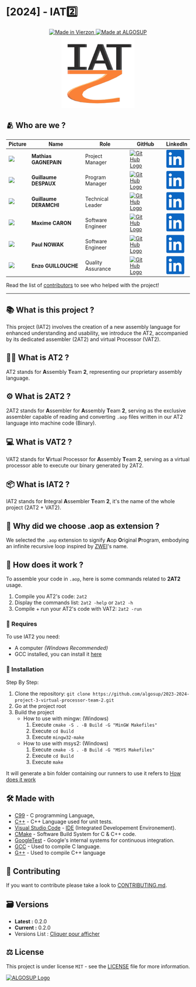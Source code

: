 # [2024] - IAT2️⃣

<div style="text-align:center">
    <a target="_blank" href="https://en.wikipedia.org/wiki/Vierzon">
        <img src="https://img.shields.io/badge/Made%20in-Vierzon-success.svg" alt="Made in Vierzon">
    </a>
    <a target="_blank" href="https://algosup.com/">
        <img src="https://img.shields.io/badge/Made%20at-ALGOSUP-blue.svg" alt="Made at ALGOSUP">
    </a>
    <div>
        <img style="width:200px" src="documents\images\IAT2\png\iat2_logo_256px.png" alt="Assembly Team 2">
    </div>
</div>


## 🫂 Who are we ?
| **Picture**                                                                                      | **Name**               | **Role**          | **GitHub**                                                                                                                                                                                                                                                                                                                               | **LinkedIn**                                                                                                                                             |
| ------------------------------------------------------------------------------------------------ | ---------------------- | ----------------- | ---------------------------------------------------------------------------------------------------------------------------------------------------------------------------------------------------------------------------------------------------------------------------------------------------------------------------------------- | ---------------------------------------------------------------------------------------------------------------------------------------------------------|
| <img src=https://ca.slack-edge.com/T06AELBCZSB-U06AS9UQZ6Z-g7986289d5c2-512 style="width:200px"> | **Mathias GAGNEPAIN**  | Project Manager   | <a href="https://github.com/MathiasGagnepain">  <picture><source media="(prefers-color-scheme: dark)" srcset="documents/images/management/github_light_logo.png"><source media="(prefers-color-scheme: light)" srcset="documents/images/management/github_dark_logo.png"><img alt="GitHub Logo"  style="width:50px;max-width:50%">    </picture></a>   | [<img src="documents/images/management/linkedin_logo.png" alt="LinkedIn" style="width:50px">](https://www.linkedin.com/in/mathias-gagnepain-426a131b0/)  |  
| <img src=https://ca.slack-edge.com/T06AELBCZSB-U06BJ1BQE00-g3ffdd245b21-512 style="width:200px"> | **Guillaume DESPAUX**  | Program Manager   | <a href="https://github.com/GuillaumeDespaux">  <picture><source media="(prefers-color-scheme: dark)" srcset="documents/images/management/github_light_logo.png"><source media="(prefers-color-scheme: light)" srcset="documents/images/management/github_dark_logo.png"><img alt="GitHub Logo"  style="width:50px;max-width:50%">    </picture></a>   | [<img src="documents/images/management/linkedin_logo.png" alt="LinkedIn" style="width:50px">](https://www.linkedin.com/in/guillaume-despaux-084b10206/)  |              
| <img src=https://ca.slack-edge.com/T06AELBCZSB-U06ATEC5AG5-g70bf9de2131-512 style="width:200px"> | **Guillaume DERAMCHI** | Technical Leader  | <a href="https://github.com/Guillaume18100">    <picture><source media="(prefers-color-scheme: dark)" srcset="documents/images/management/github_light_logo.png"><source media="(prefers-color-scheme: light)" srcset="documents/images/management/github_dark_logo.png"><img alt="GitHub Logo"  style="width:50px;max-width:50%">    </picture></a>   | [<img src="documents/images/management/linkedin_logo.png" alt="LinkedIn" style="width:50px">](https://www.linkedin.com/in/guillaume-deramchi-a45116293/) |              
| <img src=https://ca.slack-edge.com/T06AELBCZSB-U06AXL3CDGC-gf21fde06b1f-512 style="width:200px"> | **Maxime CARON**       | Software Engineer | <a href="https://github.com/MaximeAlgosup">     <picture><source media="(prefers-color-scheme: dark)" srcset="documents/images/management/github_light_logo.png"><source media="(prefers-color-scheme: light)" srcset="documents/images/management/github_dark_logo.png"><img alt="GitHub Logo"  style="width:50px;max-width:50%">    </picture></a>   | [<img src="documents/images/management/linkedin_logo.png" alt="LinkedIn" style="width:50px">](https://www.linkedin.com/in/maxime-caron-dev/)             |              
| <img src=https://ca.slack-edge.com/T06AELBCZSB-U06CFLBV3MZ-g3621cbd420c-512 style="width:200px"> | **Paul NOWAK**         | Software Engineer | <a href="https://github.com/PaulNowak36">       <picture><source media="(prefers-color-scheme: dark)" srcset="documents/images/management/github_light_logo.png"><source media="(prefers-color-scheme: light)" srcset="documents/images/management/github_dark_logo.png"><img alt="GitHub Logo"  style="width:50px;max-width:50%">    </picture></a>   | [<img src="documents/images/management/linkedin_logo.png" alt="LinkedIn" style="width:50px">](https://www.linkedin.com/in/paul-nowak-0757a61a7/)         |              
| <img src=https://ca.slack-edge.com/T06AELBCZSB-U06ANSN526S-g20f42d2a13d-512 style="width:200px"> | **Enzo GUILLOUCHE**    | Quality Assurance | <a href="https://github.com/EnzoGuillouche">    <picture><source media="(prefers-color-scheme: dark)" srcset="documents/images/management/github_light_logo.png"><source media="(prefers-color-scheme: light)" srcset="documents/images/management/github_dark_logo.png"><img alt="GitHub Logo"  style="width:50px;max-width:50%">    </picture></a>   | [<img src="documents/images/management/linkedin_logo.png" alt="LinkedIn" style="width:50px">](https://www.linkedin.com/in/enzo-g-b62114293/)             |                 

Read the list of [contributors](https://github.com/algosup/2023-2024-project-3-virtual-processor-team-2/contributors) to see who helped with the project!
<hr>

## 📚 What is this project ?

This project (IAT2) involves the creation of a new assembly language for enhanced understanding and usability, we introduce the AT2, accompanied by its dedicated assembler (2AT2) and virtual Processor (VAT2).

## 🕵️‍♂️ What is AT2 ?

AT2 stands for **A**ssembly **T**eam **2**, representing our proprietary assembly language.

## ⚙️ What is 2AT2 ?

2AT2 stands for **A**ssembler for **A**ssembly **T**eam **2**, serving as the exclusive assembler capable of reading and converting `.aop` files written in our AT2 language into machine code (Binary).

## 💻 What is VAT2 ?

VAT2 stands for **V**irtual Processor for **A**ssembly **T**eam **2**, serving as a virtual processor able to execute our binary generated by 2AT2.

## 📦 What is IAT2 ?

IAT2 stands for **I**ntegral **A**ssembler **T**eam **2**, it's the name of the whole project (2AT2 + VAT2).

## 💾 Why did we choose .aop as extension ?

We selected the `.aop` extension to signify **A**op **O**riginal **P**rogram, embodying an infinite recursive loop inspired by [ZWEI](https://en.wikipedia.org/wiki/EINE_and_ZWEI#Naming)'s name.

## 🔎 How does it work ?

To assemble your code in `.aop`, here is some commands related to **2AT2** usage.

1. Compile you AT2's code: `2at2`
2. Display the commands list: `2at2 -help` or `2at2 -h`
3. Compile + run your AT2's code with VAT2: `2at2 -run`


### 🔗 Requires

To use IAT2 you need:

- A computer *(Windows Recommended)*
- GCC installed, you can install it [here](https://www.devdungeon.com/content/install-gcc-compiler-windows-msys2-cc)

### 💽 Installation

Step By Step:

1. Clone the repository: `git clone https://github.com/algosup/2023-2024-project-3-virtual-processor-team-2.git`
2. Go at the project root
3. Build the project
   - How to use with mingw: (Windows)
     1. Execute ``cmake -S . -B Build -G "MinGW Makefiles"``
     2. Execute ``cd Build``
     3. Execute ``mingw32-make``
   - How to use with msys2: (Windows)
     1. Execute ``cmake -S . -B Build -G "MSYS Makefiles"``
     2. Execute ``cd Build``
     3. Execute ``make``

It will generate a bin folder containing our runners to use it refers to [How does it work](#🔎-how-does-it-work)

## 🛠️ Made with

* [C99](https://en.wikipedia.org/wiki/C99) - C programming Language[.](https://www.youtube.com/watch?v=tas0O586t80)
* [C++](https://cplusplus.com/) - C++ Language used for unit tests.
* [Visual Studio Code](https://code.visualstudio.com/) - [IDE](https://en.wikipedia.org/wiki/Integrated_development_environment) (Integrated Developement Environement).
* [CMake](https://cmake.org/) - Software Build System for C & C++ code.
* [GoogleTest](https://github.com/google/googletest) - Google's internal systems for continuous integration.
* [GCC](https://gcc.gnu.org/) - Used to compile C language.
* [G++](https://gcc.gnu.org/) - Used to compile C++ language 

## 🤝 Contributing

If you want to contribute please take a look to [CONTRIBUTING.md](CONTRIBUTING.md).

## 🗃️ Versions
- **Latest :** 0.2.0
- **Current :** 0.2.0
- Versions List : [Cliquer pour afficher](https://github.com/algosup/2023-2024-project-3-virtual-processor-team-2/tags)

## ⚖️ License

This project is under license ``MIT`` - see the [LICENSE](LICENSE) file for more information.

<a target="_blank" href="https://algosup.com/"><picture><source media="(prefers-color-scheme: dark)" srcset="documents/images/management/algosup_orange.svg"><source media="(prefers-color-scheme: light)" srcset="documents/images/management/algosup_light_blue.svg"><img alt="ALGOSUP Logo" style="max-width:1440px" >